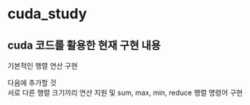 # cuda_study
## cuda 코드를 활용한 현재 구현 내용
기본적인 행렬 연산 구현 <br>

다음에 추가할 것<br>
서로 다른 행렬 크기끼리 연산 지원 및 sum, max, min, reduce 행렬 명령어 구현<br>
